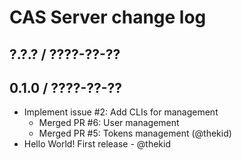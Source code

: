 CAS Server change log
=====================

## ?.?.? / ????-??-??

## 0.1.0 / ????-??-??

* Implement issue #2: Add CLIs for management
  - Merged PR #6: User management
  - Merged PR #5: Tokens management
  (@thekid)
* Hello World! First release - @thekid